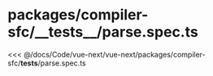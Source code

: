 # packages/compiler-sfc/\_\_tests\_\_/parse.spec.ts

<<< @/docs/Code/vue-next/vue-next/packages/compiler-sfc/__tests__/parse.spec.ts
